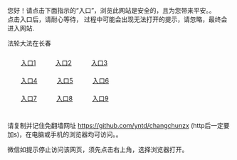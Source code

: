 您好！请点击下面指示的“入口”，浏览此网站是安全的，且为您带来平安。。 <br/>
点击入口后，请耐心等待， 过程中可能会出现无法打开的提示，请忽略，最终会进入网站. </br>

法轮大法在长春<br/>
<div style="padding:10px"><a style="margin:20px" target="_blank" href="https://d33pcvzxt3gbxs.cloudfront.net/2Qpsp?tavgas" id="ccLink1" rel="nofollow">入口1</a> <a target="_blank" style="margin:20px" href="https://d1l9sgfv94s5c0.cloudfront.net/2Qpsp?hmnlp" id="ccLink2" rel="nofollow">入口2</a> <a style="margin:20px" target="_blank" href="https://d21pnzxaw9e3r5.cloudfront.net/2Qpsp?jrsabarx" id="ccLink3" rel="nofollow">入口3</a></div>

<div style="padding:10px" ><a style="margin:20px" target="_blank" href="https://d33pcvzxt3gbxs.cloudfront.net/2Qpsp?tavgas" id="ccLink4" rel="nofollow">入口4</a> <a style="margin:20px" href="https://d1l9sgfv94s5c0.cloudfront.net/2Qpsp?hmnlp" target="_blank" id="ccLink5" rel="nofollow">入口5</a> <a style="margin:20px" href="https://d21pnzxaw9e3r5.cloudfront.net/2Qpsp?jrsabarx" target="_blank" id="ccLink6" rel="nofollow">入口6</a></div>

<div style="padding:10px"><a style="margin:20px" target="_blank" href="https://d33pcvzxt3gbxs.cloudfront.net/2Qpsp?tavgas" id="ccLink7" rel="nofollow">入口7</a> <a style="margin:20px" href="https://d1l9sgfv94s5c0.cloudfront.net/2Qpsp?hmnlp" target="_blank" id="ccLink8" rel="nofollow">入口8</a> <a style="margin:20px" target="_blank" href="https://d21pnzxaw9e3r5.cloudfront.net/2Qpsp?jrsabarx" id="ccLink9" rel="nofollow">入口9</a></div>

<br/>



请复制并记住免翻墙网址 https://github.com/yntd/changchunzx (http后一定要加s)，在电脑或手机的浏览器均可访问。。<br/>

微信如提示停止访问该网页，须先点击右上角，选择浏览器打开。
